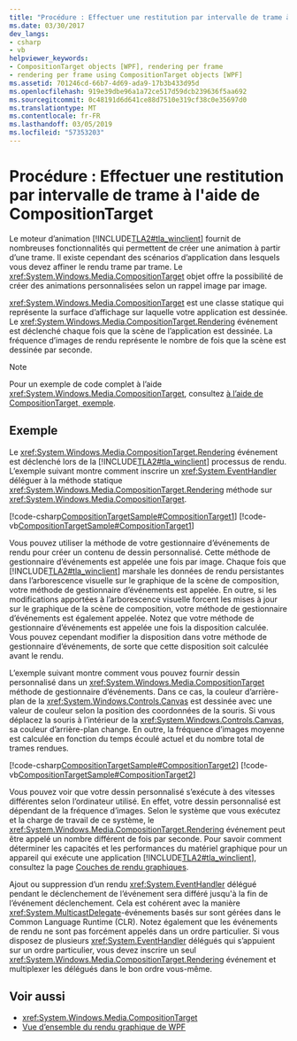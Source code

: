 ```yaml
---
title: "Procédure : Effectuer une restitution par intervalle de trame à l'aide de CompositionTarget"
ms.date: 03/30/2017
dev_langs:
- csharp
- vb
helpviewer_keywords:
- CompositionTarget objects [WPF], rendering per frame
- rendering per frame using CompositionTarget objects [WPF]
ms.assetid: 701246cd-66b7-4d69-ada9-17b3b433d95d
ms.openlocfilehash: 919e39dbe96a1a72ce517d59dcb239636f5aa692
ms.sourcegitcommit: 0c48191d6d641ce88d7510e319cf38c0e35697d0
ms.translationtype: MT
ms.contentlocale: fr-FR
ms.lasthandoff: 03/05/2019
ms.locfileid: "57353203"
---
```

# <a name="how-to-render-on-a-per-frame-interval-using-compositiontarget"></a>Procédure : Effectuer une restitution par intervalle de trame à l'aide de CompositionTarget
Le moteur d’animation [!INCLUDE[TLA2#tla_winclient](../../../../includes/tla2sharptla-winclient-md.md)] fournit de nombreuses fonctionnalités qui permettent de créer une animation à partir d’une trame. Il existe cependant des scénarios d’application dans lesquels vous devez affiner le rendu trame par trame. Le <xref:System.Windows.Media.CompositionTarget> objet offre la possibilité de créer des animations personnalisées selon un rappel image par image.  
  
 <xref:System.Windows.Media.CompositionTarget> est une classe statique qui représente la surface d’affichage sur laquelle votre application est dessinée. Le <xref:System.Windows.Media.CompositionTarget.Rendering> événement est déclenché chaque fois que la scène de l’application est dessinée. La fréquence d’images de rendu représente le nombre de fois que la scène est dessinée par seconde.  
  
> [!NOTE]
>  Pour un exemple de code complet à l’aide <xref:System.Windows.Media.CompositionTarget>, consultez [à l’aide de CompositionTarget, exemple](https://go.microsoft.com/fwlink/?LinkID=160045).  
  
## <a name="example"></a>Exemple  
 Le <xref:System.Windows.Media.CompositionTarget.Rendering> événement est déclenché lors de la [!INCLUDE[TLA2#tla_winclient](../../../../includes/tla2sharptla-winclient-md.md)] processus de rendu. L’exemple suivant montre comment inscrire un <xref:System.EventHandler> déléguer à la méthode statique <xref:System.Windows.Media.CompositionTarget.Rendering> méthode sur <xref:System.Windows.Media.CompositionTarget>.  
  
 [!code-csharp[CompositionTargetSample#CompositionTarget1](~/samples/snippets/csharp/VS_Snippets_Wpf/CompositionTargetSample/CSharp/Window1.xaml.cs#compositiontarget1)]
 [!code-vb[CompositionTargetSample#CompositionTarget1](~/samples/snippets/visualbasic/VS_Snippets_Wpf/CompositionTargetSample/visualbasic/window1.xaml.vb#compositiontarget1)]  
  
 Vous pouvez utiliser la méthode de votre gestionnaire d’événements de rendu pour créer un contenu de dessin personnalisé. Cette méthode de gestionnaire d’événements est appelée une fois par image. Chaque fois que [!INCLUDE[TLA2#tla_winclient](../../../../includes/tla2sharptla-winclient-md.md)] marshale les données de rendu persistantes dans l’arborescence visuelle sur le graphique de la scène de composition, votre méthode de gestionnaire d’événements est appelée. En outre, si les modifications apportées à l’arborescence visuelle forcent les mises à jour sur le graphique de la scène de composition, votre méthode de gestionnaire d’événements est également appelée. Notez que votre méthode de gestionnaire d’événements est appelée une fois la disposition calculée. Vous pouvez cependant modifier la disposition dans votre méthode de gestionnaire d’événements, de sorte que cette disposition soit calculée avant le rendu.  
  
 L’exemple suivant montre comment vous pouvez fournir dessin personnalisé dans un <xref:System.Windows.Media.CompositionTarget> méthode de gestionnaire d’événements. Dans ce cas, la couleur d’arrière-plan de la <xref:System.Windows.Controls.Canvas> est dessinée avec une valeur de couleur selon la position des coordonnées de la souris. Si vous déplacez la souris à l’intérieur de la <xref:System.Windows.Controls.Canvas>, sa couleur d’arrière-plan change. En outre, la fréquence d’images moyenne est calculée en fonction du temps écoulé actuel et du nombre total de trames rendues.  
  
 [!code-csharp[CompositionTargetSample#CompositionTarget2](~/samples/snippets/csharp/VS_Snippets_Wpf/CompositionTargetSample/CSharp/Window1.xaml.cs#compositiontarget2)]
 [!code-vb[CompositionTargetSample#CompositionTarget2](~/samples/snippets/visualbasic/VS_Snippets_Wpf/CompositionTargetSample/visualbasic/window1.xaml.vb#compositiontarget2)]  
  
 Vous pouvez voir que votre dessin personnalisé s’exécute à des vitesses différentes selon l’ordinateur utilisé. En effet, votre dessin personnalisé est dépendant de la fréquence d’images. Selon le système que vous exécutez et la charge de travail de ce système, le <xref:System.Windows.Media.CompositionTarget.Rendering> événement peut être appelé un nombre différent de fois par seconde. Pour savoir comment déterminer les capacités et les performances du matériel graphique pour un appareil qui exécute une application [!INCLUDE[TLA2#tla_winclient](../../../../includes/tla2sharptla-winclient-md.md)], consultez la page [Couches de rendu graphiques](../advanced/graphics-rendering-tiers.md).  
  
 Ajout ou suppression d’un rendu <xref:System.EventHandler> délégué pendant le déclenchement de l’événement sera différé jusqu'à la fin de l’événement déclenchement. Cela est cohérent avec la manière <xref:System.MulticastDelegate>-événements basés sur sont gérées dans le Common Language Runtime (CLR). Notez également que les événements de rendu ne sont pas forcément appelés dans un ordre particulier. Si vous disposez de plusieurs <xref:System.EventHandler> délégués qui s’appuient sur un ordre particulier, vous devez inscrire un seul <xref:System.Windows.Media.CompositionTarget.Rendering> événement et multiplexer les délégués dans le bon ordre vous-même.  
  
## <a name="see-also"></a>Voir aussi
- <xref:System.Windows.Media.CompositionTarget>
- [Vue d’ensemble du rendu graphique de WPF](wpf-graphics-rendering-overview.md)
